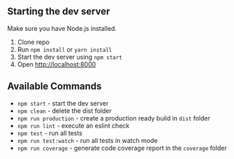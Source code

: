 ## Starting the dev server

Make sure you have Node.js installed.

1. Clone repo
2. Run `npm install` or `yarn install`
3. Start the dev server using `npm start`
3. Open [http://localhost:8000](http://localhost:8000)

## Available Commands

- `npm start` - start the dev server
- `npm clean` - delete the dist folder
- `npm run production` - create a production ready build in `dist` folder
- `npm run lint` - execute an eslint check
- `npm test` - run all tests
- `npm run test:watch` - run all tests in watch mode
- `npm run coverage` - generate code coverage report in the `coverage` folder
